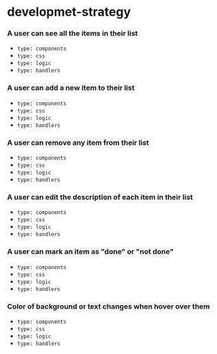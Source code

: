 <!--

  There will be different types of tasks for each user story:
    `type: components`
    `type: css`
    `type: logic`
    `type: handlers`
    ...

-->
# developmet-strategy

### A user can see all the items in their list
- `type: components`
- `type: css`
- `type: logic`
- `type: handlers`

### A user can add a new item to their list
- `type: components`
- `type: css`
- `type: logic`
- `type: handlers`
    
### A user can remove any item from their list
- `type: components`
- `type: css`
- `type: logic`
- `type: handlers`
    
### A user can edit the description of each item in their list
- `type: components`
- `type: css`
- `type: logic`
- `type: handlers`
    
### A user can mark an item as "done" or "not done"
- `type: components`
- `type: css`
- `type: logic`
- `type: handlers`


### Color of background or text changes when hover over them
- `type: components`
- `type: css`
- `type: logic`
- `type: handlers`
